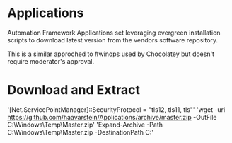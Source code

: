 # Applications
Automation Framework Applications set leveraging evergreen installation scripts to download latest version from the vendors software repository.

This is a similar approched to #winops used by Chocolatey but doesn't require moderator's approval.

# Download and Extract

'[Net.ServicePointManager]::SecurityProtocol = "tls12, tls11, tls"'
'wget -uri https://github.com/haavarstein/Applications/archive/master.zip -OutFile C:\Windows\Temp\Master.zip'
'Expand-Archive -Path C:\Windows\Temp\Master.zip -DestinationPath C:\'
